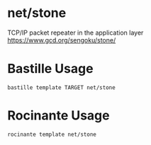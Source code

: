 # net/stone
TCP/IP packet repeater in the application layer
https://www.gcd.org/sengoku/stone/

# Bastille Usage
```shell
bastille template TARGET net/stone
```

# Rocinante Usage
```shell
rocinante template net/stone
```
